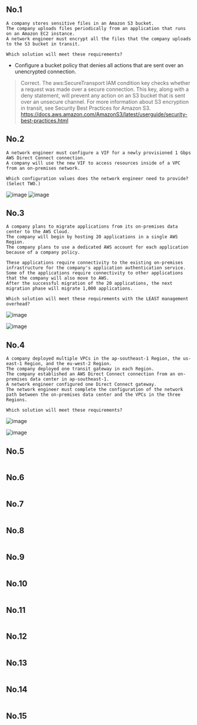 ## No.1
```
A company stores sensitive files in an Amazon S3 bucket. 
The company uploads files periodically from an application that runs on an Amazon EC2 instance. 
A network engineer must encrypt all the files that the company uploads to the S3 bucket in transit.

Which solution will meet these requirements?
```
- Configure a bucket policy that denies all actions that are sent over an unencrypted connection.


> Correct. 
> The aws:SecureTransport IAM condition key checks whether a request was made over a secure connection. 
> This key, along with a deny statement, will prevent any action on an S3 bucket that is sent over an unsecure channel.
> For more information about S3 encryption in transit, see Security Best Practices for Amazon S3.
> https://docs.aws.amazon.com/AmazonS3/latest/userguide/security-best-practices.html

## No.2
```
A network engineer must configure a VIF for a newly provisioned 1 Gbps AWS Direct Connect connection. 
A company will use the new VIF to access resources inside of a VPC from an on-premises network.

Which configuration values does the network engineer need to provide? (Select TWO.)
```
![image](https://user-images.githubusercontent.com/60680996/201679958-1cc83b46-1165-458c-9609-4fc54eee126e.png)
![image](https://user-images.githubusercontent.com/60680996/201680054-89cf19c4-0ab0-4638-b98f-f71ac0bc1de3.png)

## No.3
```
A company plans to migrate applications from its on-premises data center to the AWS Cloud. 
The company will begin by hosting 20 applications in a single AWS Region. 
The company plans to use a dedicated AWS account for each application because of a company policy.

These applications require connectivity to the existing on-premises infrastructure for the company's application authentication service. 
Some of the applications require connectivity to other applications that the company will also move to AWS. 
After the successful migration of the 20 applications, the next migration phase will migrate 1,000 applications.

Which solution will meet these requirements with the LEAST management overhead?
```
![image](https://user-images.githubusercontent.com/60680996/201681079-1ccb5205-5b82-4340-b424-7083a9bde999.png)

![image](https://user-images.githubusercontent.com/60680996/201681169-d1917cfb-9210-47ec-8aa0-bbe51e665420.png)


## No.4
```
A company deployed multiple VPCs in the ap-southeast-1 Region, the us-east-1 Region, and the eu-west-2 Region. 
The company deployed one transit gateway in each Region. 
The company established an AWS Direct Connect connection from an on-premises data center in ap-southeast-1. 
A network engineer configured one Direct Connect gateway. 
The network engineer must complete the configuration of the network path between the on-premises data center and the VPCs in the three Regions.

Which solution will meet these requirements?
```
![image](https://user-images.githubusercontent.com/60680996/201681982-4b1afd23-2d4d-403c-af37-c5c2ed42908f.png)

![image](https://user-images.githubusercontent.com/60680996/201682062-57f8da7b-ad8e-499c-8528-101635881c90.png)


## No.5
```
```
## No.6
```
```
## No.7
```
```
## No.8
```
```
## No.9
```
```
## No.10
```
```
## No.11
```
```
## No.12
```
```
## No.13
```
```
## No.14
```
```
## No.15
```
```
